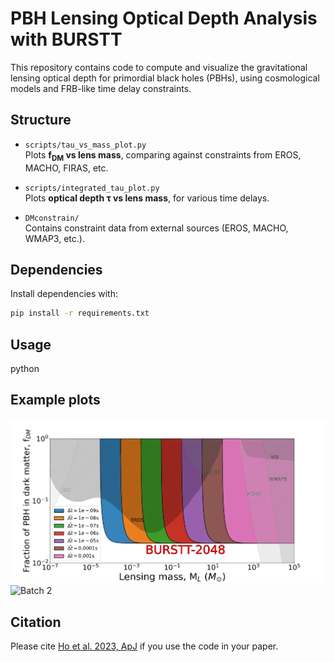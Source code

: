 # PBH Lensing Optical Depth Analysis with BURSTT

This repository contains code to compute and visualize the gravitational lensing optical depth for primordial black holes (PBHs), using cosmological models and FRB-like time delay constraints.

## Structure

- `scripts/tau_vs_mass_plot.py`  
  Plots **f<sub>DM</sub> vs lens mass**, comparing against constraints from EROS, MACHO, FIRAS, etc.
  
- `scripts/integrated_tau_plot.py`  
  Plots **optical depth τ vs lens mass**, for various time delays.

- `DMconstrain/`  
  Contains constraint data from external sources (EROS, MACHO, WMAP3, etc.).

## Dependencies

Install dependencies with:

```bash
pip install -r requirements.txt
```

## Usage
python 

## Example plots
<img src="fdm_ml.png" alt="Batch 1" width="800">
<img src="" alt="Batch 2" width="800">

## Citation
Please cite [Ho et al. 2023, ApJ](https://iopscience.iop.org/article/10.3847/1538-4357/accb9e) if you use the code in your paper.

